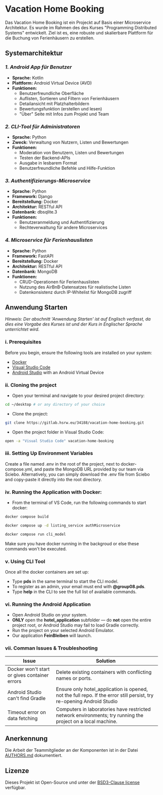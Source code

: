 # Vacation Home Booking
Das Vacation Home Booking ist ein Projeckt auf Basis einer Microservice Architektur. Es wurde im Rahmen des des Kurses "Programming
Distributed Systems" entwickelt. Ziel ist es, eine robuste und skalierbare Plattform für die Buchung von Ferienhäusern zu erstellen.

## Systemarchitektur

### *1. Android App für Benutzer*
- **Sprache:** Kotlin
- **Plattform:** Android Virtual Device (AVD)
- **Funktionen:**
    - Benutzerfreundliche Oberfläche
    - Auflisten, Sortieren und Filtern von Ferienhäusern
    - Detailansicht mit Platzhalterbildern
    - Bewertungsfunktion (erstellen und lesen)
    - "Über" Seite mit Infos zum Projekt und Team

### *2. CLI-Tool für Administratoren*
- **Sprache:** Python
- **Zweck:** Verwaltung von Nutzern, Listen und Bewertungen
- **Funktionen:**
    - Moderation von Benutzern, Listen und Bewertungen
    - Testen der Backend-APIs
    - Ausgabe in lesbarem Format
    - Benutzerfreundliche Befehle und Hilfe-Funktion

### *3. Authentifizierungs-Microservice*
- **Sprache:** Python
- **Framework:** Django
- **Bereitstellung:** Docker
- **Architektur:** RESTful API
- **Datenbank:** dbsqlite.3
- **Funktionen:**
    - Benutzeranmeldung und Authentifizierung
    - Rechteverwaltung für andere Microservices

### *4. Microservice für Ferienhauslisten*
- **Sprache:** Python
- **Framework:** FastAPI
- **Bereitstellung:** Docker
- **Architektur:** RESTful API
- **Datenbank:** MongoDB
- **Funktionen:**
    - CRUD-Operationen für Ferienhauslisten
    - Nutzung des AirBnB-Datensatzes für realistische Listen
    - Datenkonsistenz durch IP-Whitelist für MongoDB zugriff

## Anwendung Starten
*Hinweis: Der abschnitt 'Anwendung Starten' ist auf Englisch verfasst, da dies eine Vorgabe des Kurses ist und der Kurs in Englischer Sprache unterrichtet wird.*
### i. Prerequisites
Before you begin, ensure the following tools are installed on your system:
- [Docker](https://www.docker.com/)
- [Visual Studio Code](https://code.visualstudio.com/)
- [Android Studio](https://developer.android.com/studio) with an Android Virtual Device

### ii. Cloning the project
- Open your terminal and navigate to your desired project directory:
```bash
cd ~/desktop # or any directory of your choice
```

- Clone the project:
```bash
git clone https://gitlab.hsrw.eu/34188/vacation-home-booking.git
```

- Open the project folder in Visual Studio Code:
```bash
open -a "Visual Studio Code" vacation-home-booking
```

### iii. Setting Up Environment Variables
Create a file named .env in the root of the project, next to docker-compose.yml, and paste the MongoDB URL provided by our team via Sciebo.
Alternatively, you can simply download the .env file from Sciebo and copy-paste it directly into the root directory.

### iv. Running the Application with Docker:
- From the terminal of VS Code, run the following commands to start docker:
```bash
docker compose build
```
```bash
docker compose up -d listing_service authMicroservice
```
```bash
docker compose run cli_model
```
Make sure you have docker running in the backgroud or else these commands won't be executed.

### v. Using CLI Tool
Once all the docker containers are set up:
- Type **pds** in the same terminal to start the CLI model.
- To register as an admin, your email must end with **@group08.pds**.
- Type **help** in the CLI to see the full list of available commands.

### vi. Running the Android Application
- Open Android Studio on your system.
- **ONLY** open the **hotel_application** subfolder — do **not** open the entire project root, or Android Studio may fail to load Gradle correctly.
- Run the project on your selected Android Emulator.
- Our application **FeinBleiben** will launch.

### vii. Comman Issues & Troubleshooting
| Issue                                        | Solution                                                                                                              |
|----------------------------------------------|-----------------------------------------------------------------------------------------------------------------------|
| Docker won't start or gives container errors | Delete existing containers with conflicting names or ports.                                                           |
| Android Studio can't find Gradle             | Ensure only hotel_application is opened, not the full repo. If the error still persist, try re-opening Android Studio |
| Timeout error on data fetching               | Computers in laboratories have restricted network environments; try running the project on a local machine.           |

## Anerkennung
Die Arbeit der Teammitglieder an der Komponenten ist in der Datei [AUTHORS.md](./AUTHORS.md) dokumentiert.

## Lizenze
Dieses Projekt ist Open-Source und unter der [BSD3-Clause license](https://opensource.org/license/BSD-3-Clause) verfügbar.